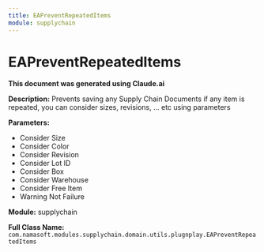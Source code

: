 ```yaml
---
title: EAPreventRepeatedItems
module: supplychain
---
```



<div class='entity-flows'>

# EAPreventRepeatedItems

**This document was generated using Claude.ai**

**Description:** Prevents saving any Supply Chain Documents if any item is repeated, you can consider sizes, revisions, ... etc using parameters

**Parameters:**
- Consider Size
- Consider Color
- Consider Revision
- Consider Lot ID
- Consider Box
- Consider Warehouse
- Consider Free Item
- Warning Not Failure

**Module:** supplychain

**Full Class Name:** `com.namasoft.modules.supplychain.domain.utils.plugnplay.EAPreventRepeatedItems`


</div>

